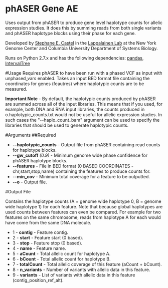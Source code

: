 # phASER Gene AE
Uses output from phASER to produce gene level haplotype counts for allelic expression studies. It does this by summing reads from both single variants and phASER haplotype blocks using their phase for each gene.

Developed by [Stephane E. Castel](mailto:scastel@nygenome.org) in the [Lappalainen Lab](http://tllab.org) at the New York Genome Center and Columbia University Department of Systems Biology.

Runs on Python 2.7.x and has the following dependencies: [pandas](http://pandas.pydata.org), [IntervalTree](https://github.com/jamescasbon/PyVCF)

#Usage
Requires phASER to have been run with a phased VCF as input with unphased_vars enabled. Takes an input BED format file containing the coordinates for genes (feautres) where haplotypic counts are to be measured.

**Important Note** - By default, the haplotypic counts produced by phASER are summed across all of the input libraries. This means that if you used, for example, both DNA and RNA input libraries, the counts produced in o.haplotypic_counts.txt would not be useful for allelic expression studies. In such cases the "--haplo_count_bam" argument can be used to specify the libraries that should be used to generate haplotypic counts.

#Arguments
##Required
* **--haplotypic_counts** - Output file from phASER containing read counts for haplotype blocks.
* **--gw_cutoff** _(0.9)_ - Minimum genome wide phase confidence for phASER haplotype blocks.
* **--features** - File in BED format (0 BASED COORDINATES - chr,start,stop,name) containing the features to produce counts for.
* **--min_cov** - Minimum total coverage for a feature to be outputted.
* **--o** - Output file.

#Output File

Contains the haplotype counts (A = genome wide haplotype 0, B = genome wide haplotype 1) for each feature. Note that because global haplotypes are used counts between features can even be compared. For example for two features on the same chromosome, reads from haplotype A for each would have come from the same DNA molecule.

* 1 - **contig** - Feature contig.
* 2 - **start** - Feature start (0 based).
* 3 - **stop** - Feature stop (0 based).
* 4 - **name** - Feature name.
* 5 - **aCount** - Total allelic count for haplotype A.
* 6 - **bCount** - Total allelic count for haplotype B.
* 7 - **totalCount** - Total allelic coverage of this feature (aCount + bCount).
* 8 - **n_variants** - Number of variants with allelic data in this feature.
* 9 - **variants** - List of variants with allelic data in this feature (contig_position_ref_alt).
